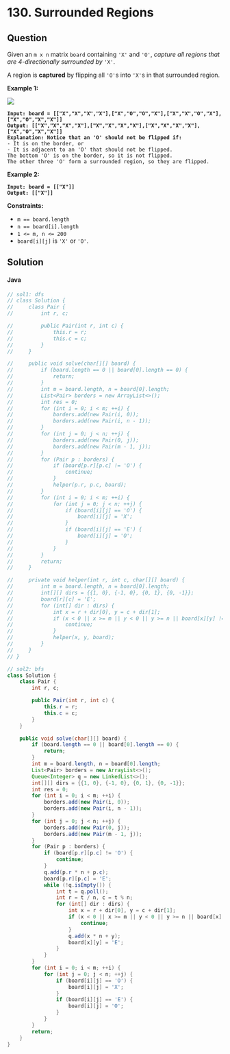 # 130. Surrounded Regions

## Question

Given an `m x n` matrix `board` containing `'X'` and `'O'`, _capture all regions that are 4-directionally surrounded by_ `'X'`.

A region is **captured** by flipping all `'O'`s into `'X'`s in that surrounded region.

**Example 1:**

![](https://assets.leetcode.com/uploads/2021/02/19/xogrid.jpg)

<pre><code><strong>Input: board = [["X","X","X","X"],["X","O","O","X"],["X","X","O","X"],["X","O","X","X"]]
</strong><strong>Output: [["X","X","X","X"],["X","X","X","X"],["X","X","X","X"],["X","O","X","X"]]
</strong><strong>Explanation: Notice that an 'O' should not be flipped if:
</strong>- It is on the border, or
- It is adjacent to an 'O' that should not be flipped.
The bottom 'O' is on the border, so it is not flipped.
The other three 'O' form a surrounded region, so they are flipped.
</code></pre>

**Example 2:**

<pre><code><strong>Input: board = [["X"]]
</strong><strong>Output: [["X"]]
</strong></code></pre>

**Constraints:**

* `m == board.length`
* `n == board[i].length`
* `1 <= m, n <= 200`
* `board[i][j]` is `'X'` or `'O'`.

## Solution

#### Java

```java
// sol1: dfs
// class Solution {
//     class Pair {
//         int r, c;

//         public Pair(int r, int c) {
//             this.r = r;
//             this.c = c;
//         }
//     }

//     public void solve(char[][] board) {
//         if (board.length == 0 || board[0].length == 0) {
//             return;
//         }
//         int m = board.length, n = board[0].length;
//         List<Pair> borders = new ArrayList<>();
//         int res = 0;
//         for (int i = 0; i < m; ++i) {
//             borders.add(new Pair(i, 0));
//             borders.add(new Pair(i, n - 1));
//         }
//         for (int j = 0; j < n; ++j) {
//             borders.add(new Pair(0, j));
//             borders.add(new Pair(m - 1, j));
//         }
//         for (Pair p : borders) {
//             if (board[p.r][p.c] != 'O') {
//                 continue;
//             }
//             helper(p.r, p.c, board);
//         }
//         for (int i = 0; i < m; ++i) {
//             for (int j = 0; j < n; ++j) {
//                 if (board[i][j] == 'O') {
//                     board[i][j] = 'X';
//                 }
//                 if (board[i][j] == 'E') {
//                     board[i][j] = 'O';
//                 }
//             }
//         }
//         return;
//     }

//     private void helper(int r, int c, char[][] board) {
//         int m = board.length, n = board[0].length;
//         int[][] dirs = {{1, 0}, {-1, 0}, {0, 1}, {0, -1}};
//         board[r][c] = 'E';
//         for (int[] dir : dirs) {
//             int x = r + dir[0], y = c + dir[1];
//             if (x < 0 || x >= m || y < 0 || y >= n || board[x][y] != 'O') {
//                 continue;
//             }
//             helper(x, y, board);
//         }
//     }
// }

// sol2: bfs
class Solution {
    class Pair {
        int r, c;

        public Pair(int r, int c) {
            this.r = r;
            this.c = c;
        }
    }

    public void solve(char[][] board) {
        if (board.length == 0 || board[0].length == 0) {
            return;
        }
        int m = board.length, n = board[0].length;
        List<Pair> borders = new ArrayList<>();
        Queue<Integer> q = new LinkedList<>();
        int[][] dirs = {{1, 0}, {-1, 0}, {0, 1}, {0, -1}};
        int res = 0;
        for (int i = 0; i < m; ++i) {
            borders.add(new Pair(i, 0));
            borders.add(new Pair(i, n - 1));
        }
        for (int j = 0; j < n; ++j) {
            borders.add(new Pair(0, j));
            borders.add(new Pair(m - 1, j));
        }
        for (Pair p : borders) {
            if (board[p.r][p.c] != 'O') {
                continue;
            }
            q.add(p.r * n + p.c);
            board[p.r][p.c] = 'E';
            while (!q.isEmpty()) {
                int t = q.poll();
                int r = t / n, c = t % n;
                for (int[] dir : dirs) {
                    int x = r + dir[0], y = c + dir[1];
                    if (x < 0 || x >= m || y < 0 || y >= n || board[x][y] != 'O') {
                        continue;
                    }
                    q.add(x * n + y);
                    board[x][y] = 'E';
                }
            }
        }
        for (int i = 0; i < m; ++i) {
            for (int j = 0; j < n; ++j) {
                if (board[i][j] == 'O') {
                    board[i][j] = 'X';
                }
                if (board[i][j] == 'E') {
                    board[i][j] = 'O';
                }
            }
        }
        return;
    }
}
```
